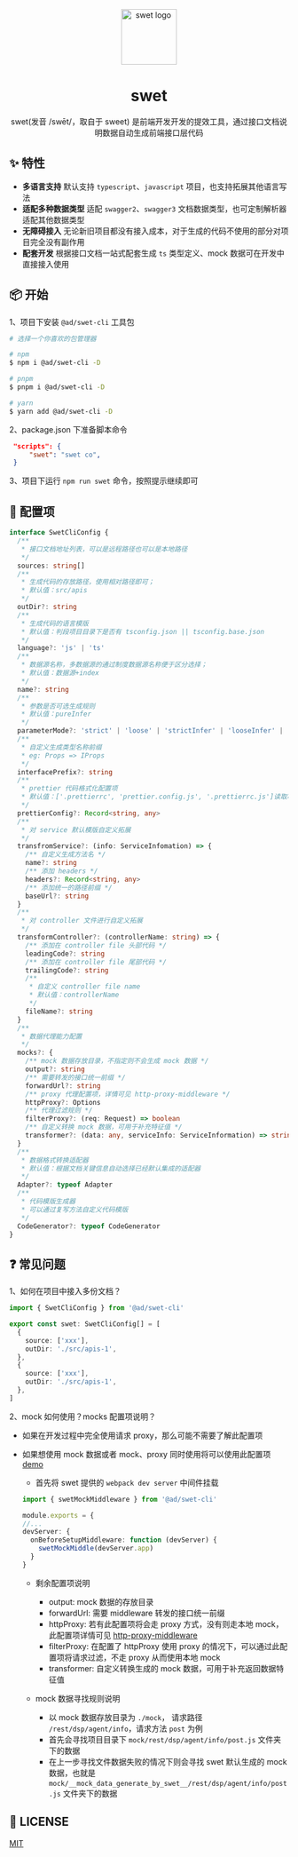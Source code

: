 <div align="center">

<img width="100" src="https://ali-ad.a.yximgs.com/udata/pkg/ks-ad-fe/swet-cli/swet.png" alt="swet logo">

# **swet**

<p>swet(发音 /swēt/，取自于 sweet) 是前端开发开发的提效工具，通过接口文档说明数据自动生成前端接口层代码</P>

</div>

## ✨ 特性

- **多语言支持** 默认支持 `typescript`、`javascript` 项目，也支持拓展其他语言写法
- **适配多种数据类型** 适配 `swagger2`、`swagger3` 文档数据类型，也可定制解析器适配其他数据类型
- **无障碍接入** 无论新旧项目都没有接入成本，对于生成的代码不使用的部分对项目完全没有副作用
- **配套开发** 根据接口文档一站式配套生成 `ts` 类型定义、mock 数据可在开发中直接接入使用

## 📦 开始

1、项目下安装 `@ad/swet-cli` 工具包

```bash
# 选择一个你喜欢的包管理器

# npm
$ npm i @ad/swet-cli -D

# pnpm
$ pnpm i @ad/swet-cli -D

# yarn
$ yarn add @ad/swet-cli -D
```

2、package.json 下准备脚本命令

```json
 "scripts": {
     "swet": "swet co",
 }
```

3、项目下运行 `npm run swet` 命令，按照提示继续即可

## 🔨 配置项

```ts
interface SwetCliConfig {
  /**
   * 接口文档地址列表，可以是远程路径也可以是本地路径
   */
  sources: string[]
  /**
   * 生成代码的存放路径，使用相对路径即可；
   * 默认值：src/apis
   */
  outDir?: string
  /**
   * 生成代码的语言模版
   * 默认值：判段项目目录下是否有 tsconfig.json || tsconfig.base.json
   */
  language?: 'js' | 'ts'
  /**
   * 数据源名称，多数据源的通过制度数据源名称便于区分选择；
   * 默认值：数据源+index
   */
  name?: string
  /**
   * 参数是否可选生成规则
   * 默认值：pureInfer
   */
  parameterMode?: 'strict' | 'loose' | 'strictInfer' | 'looseInfer' | 'pureInfer'
  /**
   * 自定义生成类型名称前缀
   * eg: Props => IProps
   */
  interfacePrefix?: string
  /**
   * prettier 代码格式化配置项
   * 默认值：['.prettierrc', 'prettier.config.js', '.prettierrc.js']读取项目下第首先读取到的配置文件
   */
  prettierConfig?: Record<string, any>
  /**
   * 对 service 默认模版自定义拓展
   */
  transfromService?: (info: ServiceInfomation) => {
    /** 自定义生成方法名 */
    name?: string
    /** 添加 headers */
    headers?: Record<string, any>
    /** 添加统一的路径前缀 */
    baseUrl?: string
  }
  /**
   * 对 controller 文件进行自定义拓展
   */
  transformController?: (controllerName: string) => {
    /** 添加在 controller file 头部代码 */
    leadingCode?: string
    /** 添加在 controller file 尾部代码 */
    trailingCode?: string
    /**
     * 自定义 controller file name
     * 默认值：controllerName
     */
    fileName?: string
  }
  /**
   * 数据代理能力配置
   */
  mocks?: {
    /** mock 数据存放目录，不指定则不会生成 mock 数据 */
    output?: string
    /** 需要转发的接口统一前缀 */
    forwardUrl?: string
    /** proxy 代理配置项，详情可见 http-proxy-middleware */
    httpProxy?: Options
    /** 代理过滤规则 */
    filterProxy?: (req: Request) => boolean
    /** 自定义转换 mock 数据，可用于补充特征值 */
    transformer?: (data: any, serviceInfo: ServiceInformation) => string
  }
  /**
   * 数据格式转换适配器
   * 默认值：根据文档关键信息自动选择已经默认集成的适配器
   */
  Adapter?: typeof Adapter
  /**
   * 代码模版生成器
   * 可以通过复写方法自定义代码模版
   */
  CodeGenerator?: typeof CodeGenerator
}
```

## ❓ 常见问题

1、如何在项目中接入多份文档？

```ts
import { SwetCliConfig } from '@ad/swet-cli'

export const swet: SwetCliConfig[] = [
  {
    source: ['xxx'],
    outDir: './src/apis-1',
  },
  {
    source: ['xxx'],
    outDir: './src/apis-1',
  },
]
```

2、mock 如何使用？mocks 配置项说明？

- 如果在开发过程中完全使用请求 proxy，那么可能不需要了解此配置项
- 如果想使用 mock 数据或者 mock、proxy 同时使用将可以使用此配置项 [demo](https://github.com/kcfe/swet/blob/master/examples/mocks-config.ts)

  - 首先将 swet 提供的 `webpack dev server` 中间件挂载

  ```ts
  import { swetMockMiddleware } from '@ad/swet-cli'

  module.exports = {
  //...
  devServer: {
    onBeforeSetupMiddleware: function (devServer) {
      swetMockMiddle(devServer.app)
    }
  }
  ```

  - 剩余配置项说明

    - output: mock 数据的存放目录
    - forwardUrl: 需要 middleware 转发的接口统一前缀
    - httpProxy: 若有此配置项将会走 proxy 方式，没有则走本地 mock，此配置项详情可见 [http-proxy-middleware](https://github.com/chimurai/http-proxy-middleware#readme)
    - filterProxy: 在配置了 httpProxy 使用 proxy 的情况下，可以通过此配置项将请求过滤，不走 proxy 从而使用本地 mock
    - transformer: 自定义转换生成的 mock 数据，可用于补充返回数据特征值

  - mock 数据寻找规则说明

    - 以 mock 数据存放目录为 `./mock`， 请求路径 `/rest/dsp/agent/info`，请求方法 `post` 为例
    - 首先会寻找项目目录下 `mock/rest/dsp/agent/info/post.js` 文件夹下的数据
    - 在上一步寻找文件数据失败的情况下则会寻找 swet 默认生成的 mock 数据，也就是 `mock/__mock_data_generate_by_swet__/rest/dsp/agent/info/post.js` 文件夹下的数据

## 📄 LICENSE

[MIT](https://github.com/kcfe/swet/blob/master/LICENSE)
